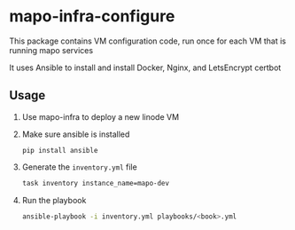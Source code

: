 # mapo-infra-configure

This package contains VM configuration code, run once for each VM that is running mapo services

It uses Ansible to install and install Docker, Nginx, and LetsEncrypt certbot


## Usage
1. Use mapo-infra to deploy a new linode VM

2. Make sure ansible is installed
    ```
    pip install ansible
    ```
3. Generate the `inventory.yml` file
    ```sh
    task inventory instance_name=mapo-dev
    ```

4. Run the playbook
    ```sh
    ansible-playbook -i inventory.yml playbooks/<book>.yml
    ```